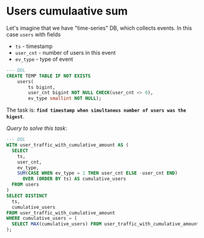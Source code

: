 # Users cumulaative sum
Let's imagine that we have "time-series" DB, which collects events. In this case `users` with fields
- `ts` - timestamp
- `user_cnt` - number of users in this event
- `ev_type` - type of event

```sql
--- DDL
CREATE TEMP TABLE IF NOT EXISTS
    users(
        ts bigint,
        user_cnt bigint NOT NULL CHECK(user_cnt <> 0),
        ev_type smallint NOT NULL);
```

The task is: **`find timestamp when simultaneus number of users was the higest`**.

*Query to solve this task*:

```sql
--- DQL
WITH user_traffic_with_cumulative_amount AS (
  SELECT
    ts,
    user_cnt,
    ev_type,
    SUM(CASE WHEN ev_type = 1 THEN user_cnt ELSE -user_cnt END)
      OVER (ORDER BY ts) AS cumulative_users
  FROM users
)
SELECT DISTINCT
  ts,
  cumulative_users
FROM user_traffic_with_cumulative_amount
WHERE cumulative_users = (
  SELECT MAX(cumulative_users) FROM user_traffic_with_cumulative_amount
);
```
